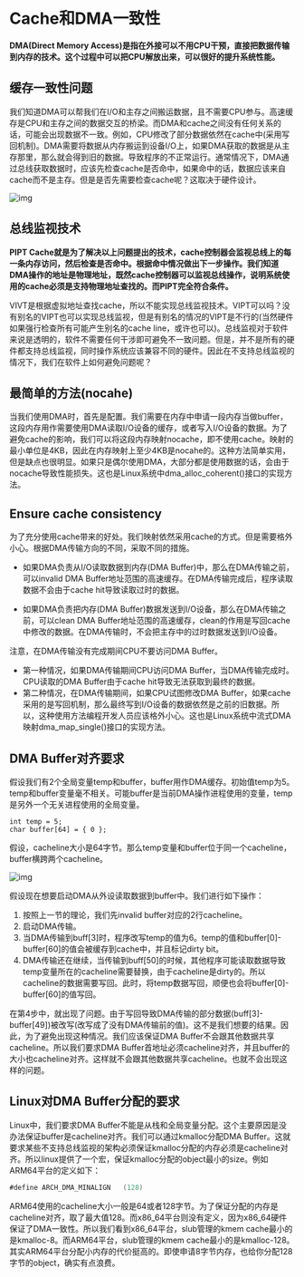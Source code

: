 # Cache和DMA一致性

**DMA(Direct Memory Access)是指在外接可以不用CPU干预，直接把数据传输到内存的技术。这个过程中可以把CPU解放出来，可以很好的提升系统性能。**

## 缓存一致性问题

我们知道DMA可以帮我们在I/O和主存之间搬运数据，且不需要CPU参与。高速缓存是CPU和主存之间的数据交互的桥梁。而DMA和cache之间没有任何关系的话，可能会出现数据不一致。例如，CPU修改了部分数据依然在cache中(采用写回机制)。DMA需要将数据从内存搬运到设备I/O上，如果DMA获取的数据是从主存那里，那么就会得到旧的数据。导致程序的不正常运行。通常情况下，DMA通过总线获取数据时，应该先检查cache是否命中，如果命中的话，数据应该来自cache而不是主存。但是是否先需要检查cache呢？这取决于硬件设计。

![img](https://pic1.zhimg.com/80/v2-5c8283dee4ca2cc45bf2dc81c24d50a8_720w.jpg)

## 总线监视技术

**PIPT Cache就是为了解决以上问题提出的技术，cache控制器会监视总线上的每一条内存访问，然后检查是否命中。根据命中情况做出下一步操作。我们知道DMA操作的地址是物理地址，既然cache控制器可以监视总线操作，说明系统使用的cache必须是支持物理地址查找的。而PIPT完全符合条件。**

VIVT是根据虚拟地址查找cache，所以不能实现总线监视技术。VIPT可以吗？没有别名的VIPT也可以实现总线监视，但是有别名的情况的VIPT是不行的(当然硬件如果强行检查所有可能产生别名的cache line，或许也可以)。总线监视对于软件来说是透明的，软件不需要任何干涉即可避免不一致问题。但是，并不是所有的硬件都支持总线监视，同时操作系统应该兼容不同的硬件。因此在不支持总线监视的情况下，我们在软件上如何避免问题呢？

## 最简单的方法(nocahe)

当我们使用DMA时，首先是配置。我们需要在内存中申请一段内存当做buffer，这段内存用作需要使用DMA读取I/O设备的缓存，或者写入I/O设备的数据。为了避免cache的影响，我们可以将这段内存映射nocache，即不使用cache。映射的最小单位是4KB，因此在内存映射上至少4KB是nocahe的。这种方法简单实用，但是缺点也很明显。如果只是偶尔使用DMA，大部分都是使用数据的话，会由于nocache导致性能损失。这也是Linux系统中dma_alloc_coherent()接口的实现方法。

## Ensure cache consistency

为了充分使用cache带来的好处。我们映射依然采用cache的方式。但是需要格外小心。根据DMA传输方向的不同，采取不同的措施。

* 如果DMA负责从I/O读取数据到内存(DMA Buffer)中，那么在DMA传输之前，可以invalid DMA Buffer地址范围的高速缓存。在DMA传输完成后，程序读取数据不会由于cache hit导致读取过时的数据。

* 如果DMA负责把内存(DMA Buffer)数据发送到I/O设备，那么在DMA传输之前，可以clean DMA Buffer地址范围的高速缓存，clean的作用是写回cache中修改的数据。在DMA传输时，不会把主存中的过时数据发送到I/O设备。

注意，在DMA传输没有完成期间CPU不要访问DMA Buffer。

* 第一种情况，如果DMA传输期间CPU访问DMA Buffer，当DMA传输完成时。CPU读取的DMA Buffer由于cache hit导致无法获取到最终的数据。
* 第二种情况，在DMA传输期间，如果CPU试图修改DMA Buffer，如果cache采用的是写回机制，那么最终写到I/O设备的数据依然是之前的旧数据。所以，这种使用方法编程开发人员应该格外小心。这也是Linux系统中流式DMA映射dma_map_single()接口的实现方法。

## DMA Buffer对齐要求

假设我们有2个全局变量temp和buffer，buffer用作DMA缓存。初始值temp为5。temp和buffer变量毫不相关。可能buffer是当前DMA操作进程使用的变量，temp是另外一个无关进程使用的全局变量。

```text
int temp = 5;
char buffer[64] = { 0 };
```

假设，cacheline大小是64字节。那么temp变量和buffer位于同一个cacheline，buffer横跨两个cacheline。

![img](https://pic4.zhimg.com/80/v2-1f8448e46a2d731a9c60a6894cf4a973_720w.png)

假设现在想要启动DMA从外设读取数据到buffer中。我们进行如下操作：

1. 按照上一节的理论，我们先invalid buffer对应的2行cacheline。
2. 启动DMA传输。
3. 当DMA传输到buff[3]时，程序改写temp的值为6。temp的值和buffer[0]-buffer[60]的值会被缓存到cache中，并且标记dirty bit。
4. DMA传输还在继续，当传输到buff[50]的时候，其他程序可能读取数据导致temp变量所在的cacheline需要替换，由于cacheline是dirty的。所以cacheline的数据需要写回。此时，将temp数据写回，顺便也会将buffer[0]-buffer[60]的值写回。

在第4步中，就出现了问题。由于写回导致DMA传输的部分数据(buff[3]-buffer[49])被改写(改写成了没有DMA传输前的值)。这不是我们想要的结果。因此，为了避免出现这种情况。我们应该保证DMA Buffer不会跟其他数据共享cacheline。所以我们要求DMA Buffer首地址必须cacheline对齐，并且buffer的大小也cacheline对齐。这样就不会跟其他数据共享cacheline。也就不会出现这样的问题。

## Linux对DMA Buffer分配的要求

Linux中，我们要求DMA Buffer不能是从栈和全局变量分配。这个主要原因是没办法保证buffer是cacheline对齐。我们可以通过kmalloc分配DMA Buffer。这就要求某些不支持总线监视的架构必须保证kmalloc分配的内存必须是cacheline对齐。所以linux提供了一个宏，保证kmalloc分配的object最小的size。例如ARM64平台的定义如下：

```go
#define ARCH_DMA_MINALIGN	(128)
```

ARM64使用的cacheline大小一般是64或者128字节。为了保证分配的内存是cacheline对齐，取了最大值128。而x86_64平台则没有定义，因为x86_64硬件保证了DMA一致性。所以我们看到x86_64平台，slub管理的kmem cache最小的是kmalloc-8。而ARM64平台，slub管理的kmem cache最小的是kmalloc-128。其实ARM64平台分配小内存的代价挺高的。即使申请8字节内存，也给你分配128字节的object，确实有点浪费。
